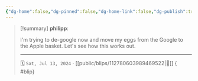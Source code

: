 ```yaml
---
{"dg-home":false,"dg-pinned":false,"dg-home-link":false,"dg-publish":true,"tags":["dgblip"],"disabled rules":["yaml-title","yaml-title-alias","file-name-heading"],"title":"philipp on mastodon @ 2024-07-13","created-date":"2024-07-13T18:30:46","id":112780603989469520,"updated-date":"2025-05-02T08:50:44","dg-path":"blips/112780603989469522.md","permalink":"/blips/112780603989469522/","dgPassFrontmatter":true}
---
```


> [!summary] **philipp**:
>
> I'm trying to de-google now and move my eggs from the Google to the Apple basket. Let's see how this works out.
> - - -
>
> 🗓️ `Sat, Jul 13, 2024` · [[public/blips/112780603989469522\|🔗]]
{ #blip}

